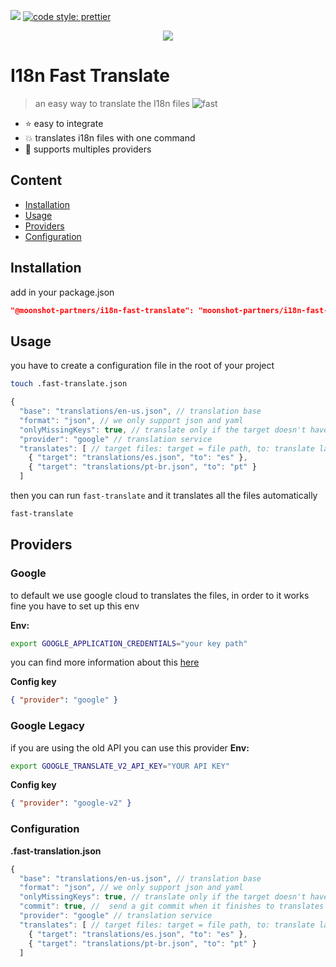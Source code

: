 
![](https://github.com/moonshot-partners/i18n-fast-translate/workflows/Node.js%20CI/badge.svg?branch=master) [![code style: prettier](https://img.shields.io/badge/code_style-prettier-ff69b4.svg?style=flat-square)](https://github.com/prettier/prettier)


<div align="center">
  <img src="https://user-images.githubusercontent.com/4649902/90065414-ddfeb200-dcb1-11ea-97d4-6673f0e4034a.png" />
</div>

# I18n Fast Translate 
> an easy way to translate the I18n files
![fast](https://user-images.githubusercontent.com/4649902/90066226-1488fc80-dcb3-11ea-97a8-c33d4433ea4c.gif)

- :star: easy to integrate 
- :boom: translates i18n files with one command 
- :open_hands: supports multiples providers

## Content

- [Installation](#installation)
- [Usage](#usage)
- [Providers](#providers)
- [Configuration](#configuration)


## Installation

add in your package.json
```json 
"@moonshot-partners/i18n-fast-translate": "moonshot-partners/i18n-fast-translate"
```

## Usage

you have to create a configuration file in the root of your project

```bash
touch .fast-translate.json
```

```js
{
  "base": "translations/en-us.json", // translation base
  "format": "json", // we only support json and yaml
  "onlyMissingKeys": true, // translate only if the target doesn't have the key from the i18n base
  "provider": "google" // translation service
  "translates": [ // target files: target = file path, to: translate language
    { "target": "translations/es.json", "to": "es" },
    { "target": "translations/pt-br.json", "to": "pt" }
  ]
```

then you can run `fast-translate` and it translates all the files automatically
```bash
fast-translate
```

## Providers

### Google
to default we use google cloud to translates the files, in order to it works fine you have to set up this env

**Env:**
```bash
export GOOGLE_APPLICATION_CREDENTIALS="your key path"
```

you can find more information about this [here](https://cloud.google.com/docs/authentication/getting-started#setting_the_environment_variable)

**Config key**

```json
{ "provider": "google" }
```

### Google Legacy

if you are using the old API you can use this provider
**Env:**
```bash
export GOOGLE_TRANSLATE_V2_API_KEY="YOUR API KEY"
```

**Config key**

```json
{ "provider": "google-v2" }
```

### Configuration

**.fast-translation.json**

```js
{
  "base": "translations/en-us.json", // translation base
  "format": "json", // we only support json and yaml
  "onlyMissingKeys": true, // translate only if the target doesn't have the key from the i18n base
  "commit": true, //  send a git commit when it finishes to translates the files
  "provider": "google" // translation service
  "translates": [ // target files: target = file path, to: translate language
    { "target": "translations/es.json", "to": "es" },
    { "target": "translations/pt-br.json", "to": "pt" }
  ]
```
